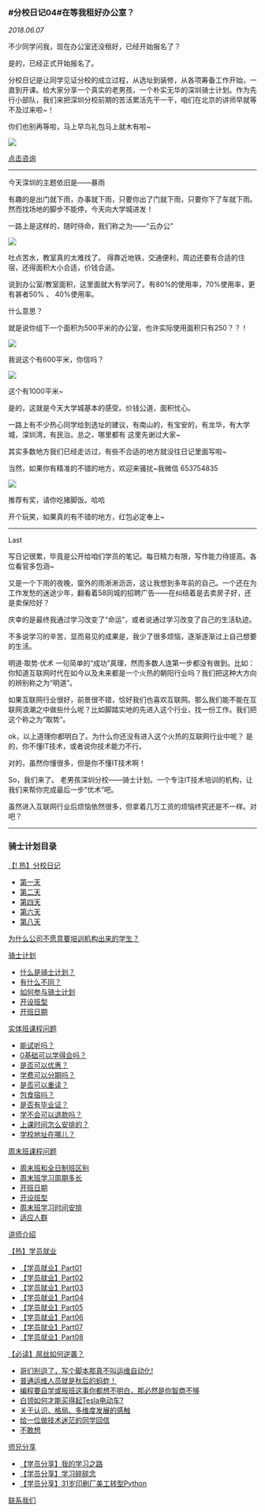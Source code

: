 ### #分校日记04#在等我租好办公室？
*2018.06.07*

不少同学问我，现在办公室还没租好，已经开始报名了？  

是的，已经正式开始报名了。

分校日记是让同学见证分校的成立过程，从选址到装修，从各项筹备工作开始，一直到开课。给大家分享一个真实的老男孩，一个朴实无华的深圳骑士计划。作为先行小部队，我们来把深圳分校前期的苦活累活先干一干，咱们在北京的讲师早就等不及过来啦~！

你们也别再等啦，马上早鸟礼包马上就木有啦~

![](https://hcdn1.luffycity.com/data/knight/diary/03/01.png)

[点击咨询](http://wwwtb.53kf.com/webCompany.php?style=1&arg=10155416)

***

今天深圳的主题依旧是——暴雨

有趣的是出门就下雨，办事就下雨，只要你出了门就下雨，只要你下了车就下雨。然而找场地的脚步不能停，今天向大学城进发！

一路上是这样的，随时待命，我们称之为——“云办公”

![](https://hcdn1.luffycity.com/data/knight/diary/03/02.jpg)

吐点苦水，教室真的太难找了。
得靠近地铁，交通便利，周边还要有合适的住宿，还得面积大小合适，价钱合适。

说到办公室/教室面积，这里面就大有学问了。有80%的使用率，70%使用率，更有甚者50% 、 40%使用率。

什么意思？

就是说你组下一个面积为500平米的办公室，也许实际使用面积只有250？？！

![](https://hcdn1.luffycity.com/data/knight/diary/03/03.jpg)

我说这个有600平米，你信吗？

![](https://hcdn1.luffycity.com/data/knight/diary/03/04.jpg)

这个有1000平米~

是的，这就是今天大学城基本的感受。价钱公道，面积忧心。

一路上有不少热心同学给到选址的建议，有南山的，有宝安的，有龙华，有大学城，深圳湾，有民治。总之，哪里都有
这里先谢过大家~

其实多数地方我们已经走访过，有些不合适的地方就没往日记里面写啦~

当然，如果你有精准的不错的地方，欢迎来骚扰~我微信 653754835


![](https://hcdn1.luffycity.com/data/knight/diary/03/05.jpg)


推荐有奖，请你吃猪脚饭。哈哈

开个玩笑，如果真的有不错的地方，红包必定奉上~

***

Last

写日记很累，毕竟是公开给咱们学员的笔记。每日精力有限，写作能力待提高。各位看官多包涵~

又是一个下雨的夜晚，窗外的雨淅淅沥沥，这让我想到多年前的自己。一个还在为工作发愁的迷途少年，翻看着58同城的招聘广告——在纠结着是去卖房子好，还是卖保险好？

庆幸的是最终我通过学习改变了“命运”，或者说通过学习改变了自己的生活轨迹。

不多说学习的辛苦，显而易见的成果是，我少了很多烦恼，逐渐逐渐过上自己想要的生活。

明道·取势·优术
一句简单的“成功”真理，然而多数人连第一步都没有做到。比如：你知道互联网时代在如今以及未来都是一个火热的朝阳行业吗？我们把这种大方向的辨别称之为“明道”。

如果互联网行业很好，前景很不错，恰好我们也喜欢互联网。那么我们能不能在互联网浪潮之中做些什么呢？比如脚踏实地的先进入这个行业，找一份工作。我们把这个称之为“取势”。

ok，以上道理你都明白了。为什么你还没有进入这个火热的互联网行业中呢？
是的，你不懂IT技术，或者说你技术能力不行。

对的，虽然你懂很多，但是你不懂IT技术啊！

So，我们来了。
老男孩深圳分校——骑士计划。一个专注IT技术培训的机构，让我们来帮你完成最后一步“优术”吧。


虽然进入互联网行业后烦恼依然很多，但拿着几万工资的烦恼终究还是不一样。对吧？


***

### 骑士计划目录

[【! 热】分校日记](https://www.luffycity.com/qsjh-book/diary/)
- [第一天](https://www.luffycity.com/qsjh-book/diary/chapter01.html)
- [第二天](https://www.luffycity.com/qsjh-book/diary/chapter02.html)
- [第四天](https://www.luffycity.com/qsjh-book/diary/chapter03.html)
- [第六天](https://www.luffycity.com/qsjh-book/diary/chapter04.html)
- [第八天](https://www.luffycity.com/qsjh-book/diary/chapter05.html)

[为什么公司不愿意要培训机构出来的学生？](https://www.luffycity.com/qsjh-book/advertorial.html)

[骑士计划](https://www.luffycity.com/qsjh-book/knight/)
- [什么是骑士计划？](https://www.luffycity.com/qsjh-book/knight/chapter01.html)
- [有什么不同？](https://www.luffycity.com/qsjh-book/knight/chapter02.html)
- [如何参与骑士计划](https://www.luffycity.com/qsjh-book/knight/chapter03.html)
- [开设班型](https://www.luffycity.com/qsjh-book/knight/chapter04.html)
- [开班日期](https://www.luffycity.com/qsjh-book/knight/chapter05.html)

[实体班课程问题](https://www.luffycity.com/qsjh-book/question/)
- [能试听吗？](https://www.luffycity.com/qsjh-book/question/chapter01.html)
- [0基础可以学得会吗？](https://www.luffycity.com/qsjh-book/question/chapter02.html)
- [是否可以优惠？](https://www.luffycity.com/qsjh-book/question/chapter03.html)
- [学费可以分期吗？](https://www.luffycity.com/qsjh-book/question/chapter04.html)
- [是否可以重读？](https://www.luffycity.com/qsjh-book/question/chapter05.html)
- [包食宿吗？](https://www.luffycity.com/qsjh-book/question/chapter06.html)
- [是否有毕业证？](https://www.luffycity.com/qsjh-book/question/chapter07.html)
- [学不会可以退款吗？](https://www.luffycity.com/qsjh-book/question/chapter08.html)
- [上课时间怎么安排的？](https://www.luffycity.com/qsjh-book/question/chapter09.html)
- [学校地址在哪儿？](https://www.luffycity.com/qsjh-book/question/chapter10.html)

[周末班课程问题](https://www.luffycity.com/qsjh-book/wquestion/)

- [周末班和全日制班区别](https://www.luffycity.com/qsjh-book/wquestion/chapter01.html)
- [周末班学习周期多长](https://www.luffycity.com/qsjh-book/wquestion/chapter02.html)
- [开班日期](https://www.luffycity.com/qsjh-book/wquestion/chapter03.html)
- [开设班型](https://www.luffycity.com/qsjh-book/wquestion/chapter04.html)
- [周末班学习时间安排](https://www.luffycity.com/qsjh-book/wquestion/chapter05.html)
- [适应人群](https://www.luffycity.com/qsjh-book/wquestion/chapter06.html)


[讲师介绍](https://www.luffycity.com/qsjh-book/techers.html)

[【热】学员就业](https://www.luffycity.com/qsjh-book/jobs/)
- [【学员就业】Part01](https://www.luffycity.com/qsjh-book/jobs/chapter01.html)
- [【学员就业】Part02](https://www.luffycity.com/qsjh-book/jobs/chapter02.html)
- [【学员就业】Part03](https://www.luffycity.com/qsjh-book/jobs/chapter03.html)
- [【学员就业】Part04](https://www.luffycity.com/qsjh-book/jobs/chapter04.html)
- [【学员就业】Part05](https://www.luffycity.com/qsjh-book/jobs/chapter05.html)
- [【学员就业】Part06](https://www.luffycity.com/qsjh-book/jobs/chapter06.html)
- [【学员就业】Part07](https://www.luffycity.com/qsjh-book/jobs/chapter07.html)
- [【学员就业】Part08](https://www.luffycity.com/qsjh-book/jobs/chapter08.html)

[【必读】屌丝如何逆袭？](https://www.luffycity.com/qsjh-book/soul/)

- [哥们别逗了，写个脚本那真不叫运维自动化!](https://www.luffycity.com/qsjh-book/soul/chapter01.html)
- [普通运维人员就是秋后的蚂蚱！](https://www.luffycity.com/qsjh-book/soul/chapter02.html)
- [编程要自学或报班这事你都想不明白，那必然是你智商不够](https://www.luffycity.com/qsjh-book/soul/chapter03.html)
- [白领如何才能买得起Tesla电动车?](https://www.luffycity.com/qsjh-book/soul/chapter04.html)
- [关于认识、格局、多维度发展的感触](https://www.luffycity.com/qsjh-book/soul/chapter05.html)
- [给一位做技术迷茫的同学回信](https://www.luffycity.com/qsjh-book/soul/chapter06.html)
- [不敢想](https://www.luffycity.com/qsjh-book/soul/chapter07.html)

[师兄分享](https://www.luffycity.com/qsjh-book/bro/)
- [【学员分享】我的学习之路](https://www.luffycity.com/qsjh-book/bro/chapter01.html)
- [【学员分享】学习碎碎念](https://www.luffycity.com/qsjh-book/bro/chapter02.html)
- [【学员分享】31岁印刷厂美工转型Python](https://www.luffycity.com/qsjh-book/bro/chapter03.html)

[联系我们](https://www.luffycity.com/qsjh-book/contact.html)
